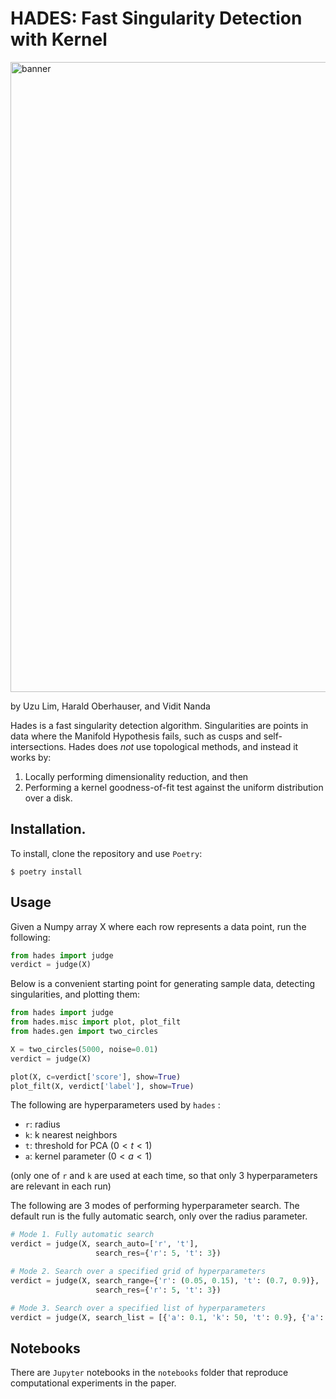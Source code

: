 # HADES: Fast Singularity Detection with Kernel

<img width="1008" alt="banner" src="https://github.com/uzulim/hades/assets/56029596/9fb3e785-2ad5-4d8b-baf8-479f45d1d747">

by Uzu Lim, Harald Oberhauser, and Vidit Nanda

Hades is a fast singularity detection algorithm. Singularities are points in data where the Manifold Hypothesis fails, such as  cusps and self-intersections. Hades does *not* use topological methods, and instead it works by:

1. Locally performing dimensionality reduction, and then
2. Performing a kernel goodness-of-fit test against the uniform distribution over a disk. 

## Installation.

To install, clone the repository and use `Poetry`:
```
$ poetry install
```

## Usage
Given a Numpy array X where each row represents a data point, run the following:
```python
from hades import judge
verdict = judge(X)
```
Below is a convenient starting point for generating sample data, detecting singularities, and plotting them:
```python
from hades import judge
from hades.misc import plot, plot_filt
from hades.gen import two_circles

X = two_circles(5000, noise=0.01)
verdict = judge(X)

plot(X, c=verdict['score'], show=True)
plot_filt(X, verdict['label'], show=True)
```
The following are hyperparameters used by `hades` :
- `r`: radius
- `k`: k nearest neighbors
- `t`: threshold for PCA ($0 < t < 1$)
- `a`: kernel parameter ($0 < a < 1$)

(only one of `r` and `k` are used at each time, so that only 3 hyperparameters are relevant in each run)

The following are 3 modes of performing hyperparameter search. The default run is the fully automatic search, only over the radius parameter.
```python
# Mode 1. Fully automatic search
verdict = judge(X, search_auto=['r', 't'], 
                   search_res={'r': 5, 't': 3})

# Mode 2. Search over a specified grid of hyperparameters
verdict = judge(X, search_range={'r': (0.05, 0.15), 't': (0.7, 0.9)}, 
                   search_res={'r': 5, 't': 3})

# Mode 3. Search over a specified list of hyperparameters
verdict = judge(X, search_list = [{'a': 0.1, 'k': 50, 't': 0.9}, {'a': 0.5, 'k': 50, 't': 0.9}, {'a': 0.9, 'k': 50, 't': 0.9}])
```

## Notebooks
There are `Jupyter` notebooks in the `notebooks` folder that reproduce computational experiments in the paper. 